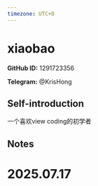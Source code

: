 ```yaml
---
timezone: UTC+8
---
```


# xiaobao

**GitHub ID:** 1291723356

**Telegram:** @KrisHong

## Self-introduction

一个喜欢view coding的初学者

## Notes

<!-- Content_START -->

# 2025.07.17


<!-- Content_END -->
